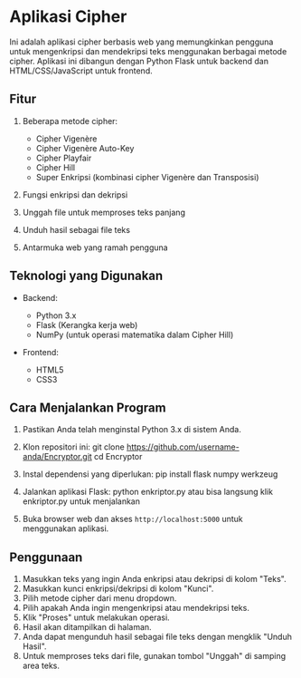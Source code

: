 # Aplikasi Cipher

Ini adalah aplikasi cipher berbasis web yang memungkinkan pengguna untuk mengenkripsi dan mendekripsi teks menggunakan berbagai metode cipher. Aplikasi ini dibangun dengan Python Flask untuk backend dan HTML/CSS/JavaScript untuk frontend.

## Fitur

1. Beberapa metode cipher:
   - Cipher Vigenère
   - Cipher Vigenère Auto-Key
   - Cipher Playfair
   - Cipher Hill
   - Super Enkripsi (kombinasi cipher Vigenère dan Transposisi)

2. Fungsi enkripsi dan dekripsi
3. Unggah file untuk memproses teks panjang
4. Unduh hasil sebagai file teks
5. Antarmuka web yang ramah pengguna

## Teknologi yang Digunakan

- Backend:
  - Python 3.x
  - Flask (Kerangka kerja web)
  - NumPy (untuk operasi matematika dalam Cipher Hill)

- Frontend:
  - HTML5
  - CSS3

## Cara Menjalankan Program

1. Pastikan Anda telah menginstal Python 3.x di sistem Anda.

2. Klon repositori ini:
git clone https://github.com/username-anda/Encryptor.git
cd Encryptor

3. Instal dependensi yang diperlukan:
pip install flask numpy werkzeug

4. Jalankan aplikasi Flask:
python enkriptor.py atau bisa langsung klik enkriptor.py untuk menjalankan

5. Buka browser web dan akses `http://localhost:5000` untuk menggunakan aplikasi.

## Penggunaan

1. Masukkan teks yang ingin Anda enkripsi atau dekripsi di kolom "Teks".
2. Masukkan kunci enkripsi/dekripsi di kolom "Kunci".
3. Pilih metode cipher dari menu dropdown.
4. Pilih apakah Anda ingin mengenkripsi atau mendekripsi teks.
5. Klik "Proses" untuk melakukan operasi.
6. Hasil akan ditampilkan di halaman.
7. Anda dapat mengunduh hasil sebagai file teks dengan mengklik "Unduh Hasil".
8. Untuk memproses teks dari file, gunakan tombol "Unggah" di samping area teks.


